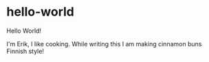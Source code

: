 # hello-world

Hello World!

I'm Erik, I like cooking. While writing this I am making cinnamon buns Finnish style!
